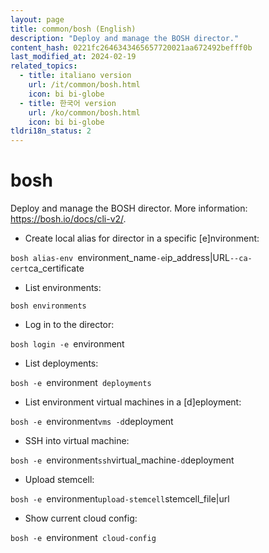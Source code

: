 ```yaml
---
layout: page
title: common/bosh (English)
description: "Deploy and manage the BOSH director."
content_hash: 0221fc2646343465657720021aa672492befff0b
last_modified_at: 2024-02-19
related_topics:
  - title: italiano version
    url: /it/common/bosh.html
    icon: bi bi-globe
  - title: 한국어 version
    url: /ko/common/bosh.html
    icon: bi bi-globe
tldri18n_status: 2
---
```

# bosh

Deploy and manage the BOSH director.
More information: <https://bosh.io/docs/cli-v2/>.

- Create local alias for director in a specific [e]nvironment:

`bosh alias-env `<span class="tldr-var badge badge-pill bg-dark-lm bg-white-dm text-white-lm text-dark-dm font-weight-bold">environment_name</span>` -e `<span class="tldr-var badge badge-pill bg-dark-lm bg-white-dm text-white-lm text-dark-dm font-weight-bold">ip_address|URL</span>` --ca-cert `<span class="tldr-var badge badge-pill bg-dark-lm bg-white-dm text-white-lm text-dark-dm font-weight-bold">ca_certificate</span>

- List environments:

`bosh environments`

- Log in to the director:

`bosh login -e `<span class="tldr-var badge badge-pill bg-dark-lm bg-white-dm text-white-lm text-dark-dm font-weight-bold">environment</span>

- List deployments:

`bosh -e `<span class="tldr-var badge badge-pill bg-dark-lm bg-white-dm text-white-lm text-dark-dm font-weight-bold">environment</span>` deployments`

- List environment virtual machines in a [d]eployment:

`bosh -e `<span class="tldr-var badge badge-pill bg-dark-lm bg-white-dm text-white-lm text-dark-dm font-weight-bold">environment</span>` vms -d `<span class="tldr-var badge badge-pill bg-dark-lm bg-white-dm text-white-lm text-dark-dm font-weight-bold">deployment</span>

- SSH into virtual machine:

`bosh -e `<span class="tldr-var badge badge-pill bg-dark-lm bg-white-dm text-white-lm text-dark-dm font-weight-bold">environment</span>` ssh `<span class="tldr-var badge badge-pill bg-dark-lm bg-white-dm text-white-lm text-dark-dm font-weight-bold">virtual_machine</span>` -d `<span class="tldr-var badge badge-pill bg-dark-lm bg-white-dm text-white-lm text-dark-dm font-weight-bold">deployment</span>

- Upload stemcell:

`bosh -e `<span class="tldr-var badge badge-pill bg-dark-lm bg-white-dm text-white-lm text-dark-dm font-weight-bold">environment</span>` upload-stemcell `<span class="tldr-var badge badge-pill bg-dark-lm bg-white-dm text-white-lm text-dark-dm font-weight-bold">stemcell_file|url</span>

- Show current cloud config:

`bosh -e `<span class="tldr-var badge badge-pill bg-dark-lm bg-white-dm text-white-lm text-dark-dm font-weight-bold">environment</span>` cloud-config`
